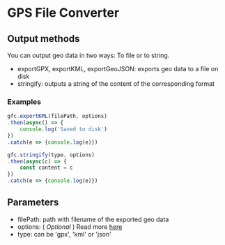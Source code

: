 # GPS File Converter

## Output methods
You can output geo data in two ways: To file or to string.

- exportGPX, exportKML, exportGeoJSON: exports geo data to a file on disk
- stringify: outputs a string of the content of the corresponding format

### Examples

```javascript
gfc.exportKML(filePath, options)
.then(async() => {
    console.log('Saved to disk')
})
.catch(e => {console.log(e)})
```

```javascript
gfc.stringify(type, options)
.then(async(c) => {
    const content = c
})
.catch(e => {console.log(e)})
```
## Parameters
- filePath: path with filename of the exported geo data
- options: ( *Optional* ) Read more [here](options.md)
- type: can be 'gpx', 'kml' or 'json'
